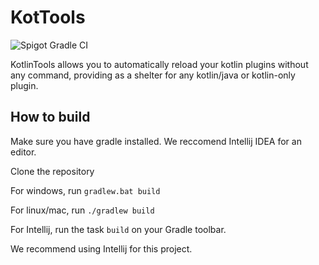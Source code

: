 
# KotTools

![Spigot Gradle CI](https://github.com/Project-Cepi/KotlinTools/workflows/Spigot%20Gradle%20CI/badge.svg)

KotlinTools allows you to automatically
reload your kotlin plugins without any command, providing as
a shelter for any kotlin/java or kotlin-only plugin.

## How to build

Make sure you have gradle installed. We reccomend Intellij IDEA for an editor.

Clone the repository

For windows, run `gradlew.bat build`

For linux/mac, run `./gradlew build`

For Intellij, run the task `build` on your Gradle toolbar.

We recommend using Intellij for this project.